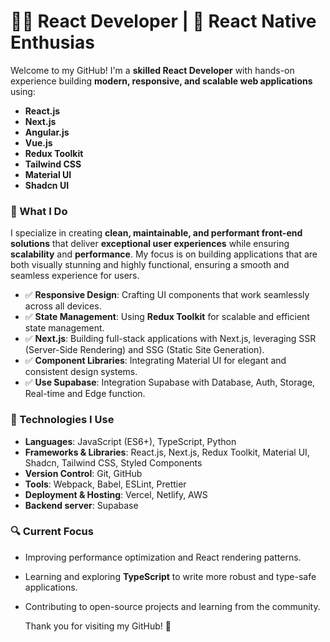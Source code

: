 
# 👨‍💻 React Developer | 📱 React Native Enthusias

Welcome to my GitHub! I'm a **skilled React Developer** with hands-on experience building **modern, responsive, and scalable web applications** using:

- **React.js**
- **Next.js**
- **Angular.js**
- **Vue.js**
- **Redux Toolkit**
- **Tailwind CSS**
- **Material UI**
- **Shadcn UI**

### 🚀 What I Do
I specialize in creating **clean, maintainable, and performant front-end solutions** that deliver **exceptional user experiences** while ensuring **scalability** and **performance**. My focus is on building applications that are both visually stunning and highly functional, ensuring a smooth and seamless experience for users.

- ✅ **Responsive Design**: Crafting UI components that work seamlessly across all devices.
- ✅ **State Management**: Using **Redux Toolkit** for scalable and efficient state management.
- ✅ **Next.js**: Building full-stack applications with Next.js, leveraging SSR (Server-Side Rendering) and SSG (Static Site Generation).
- ✅ **Component Libraries**: Integrating Material UI for elegant and consistent design systems.
- ✅ **Use Supabase**:  Integration Supabase with Database, Auth, Storage, Real-time and Edge function.

### 🔧 Technologies I Use

- **Languages**: JavaScript (ES6+), TypeScript, Python
- **Frameworks & Libraries**: React.js, Next.js, Redux Toolkit, Material UI, Shadcn, Tailwind CSS, Styled Components
- **Version Control**: Git, GitHub
- **Tools**: Webpack, Babel, ESLint, Prettier
- **Deployment & Hosting**: Vercel, Netlify, AWS
- **Backend server**: Supabase

### 🔍 Current Focus
- Improving performance optimization and React rendering patterns.
- Learning and exploring **TypeScript** to write more robust and type-safe applications.
- Contributing to open-source projects and learning from the community.

  Thank you for visiting my GitHub! 🌟

